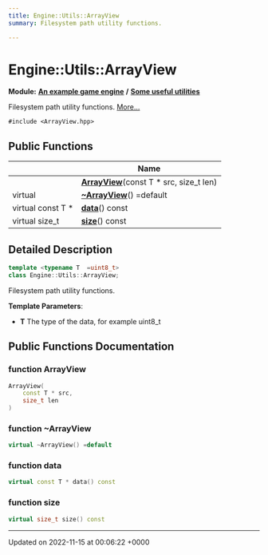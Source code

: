 ```yaml
---
title: Engine::Utils::ArrayView
summary: Filesystem path utility functions. 

---
```


# Engine::Utils::ArrayView

**Module:** **[An example game engine](/modules/group__Engine.md)** **/** **[Some useful utilities](/modules/group__Utils.md)**



Filesystem path utility functions.  [More...](#detailed-description)


`#include <ArrayView.hpp>`

## Public Functions

|                | Name           |
| -------------- | -------------- |
| | **[ArrayView](/classes/classEngine_1_1Utils_1_1ArrayView.md#function-arrayview)**(const T * src, size_t len) |
| virtual | **[~ArrayView](/classes/classEngine_1_1Utils_1_1ArrayView.md#function-~arrayview)**() =default |
| virtual const T * | **[data](/classes/classEngine_1_1Utils_1_1ArrayView.md#function-data)**() const |
| virtual size_t | **[size](/classes/classEngine_1_1Utils_1_1ArrayView.md#function-size)**() const |

## Detailed Description

```cpp
template <typename T  =uint8_t>
class Engine::Utils::ArrayView;
```

Filesystem path utility functions. 

**Template Parameters**: 

  * **T** The type of the data, for example uint8_t 

## Public Functions Documentation

### function ArrayView

```cpp
ArrayView(
    const T * src,
    size_t len
)
```


### function ~ArrayView

```cpp
virtual ~ArrayView() =default
```


### function data

```cpp
virtual const T * data() const
```


### function size

```cpp
virtual size_t size() const
```


-------------------------------

Updated on 2022-11-15 at 00:06:22 +0000